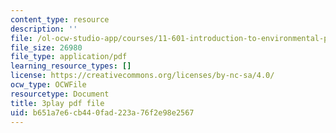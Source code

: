 ```yaml
---
content_type: resource
description: ''
file: /ol-ocw-studio-app/courses/11-601-introduction-to-environmental-policy-and-planning-fall-2016/b651a7e6cb440fad223a76f2e98e2567_ZNTBAKAT_WQ.pdf
file_size: 26980
file_type: application/pdf
learning_resource_types: []
license: https://creativecommons.org/licenses/by-nc-sa/4.0/
ocw_type: OCWFile
resourcetype: Document
title: 3play pdf file
uid: b651a7e6-cb44-0fad-223a-76f2e98e2567
---
```

